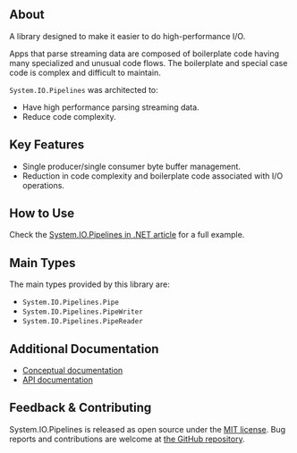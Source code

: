 ## About

<!-- A description of the package and where one can find more documentation -->

A library designed to make it easier to do high-performance I/O.

Apps that parse streaming data are composed of boilerplate code having many specialized and unusual code flows.
The boilerplate and special case code is complex and difficult to maintain.

`System.IO.Pipelines` was architected to:

* Have high performance parsing streaming data.
* Reduce code complexity.

## Key Features

<!-- The key features of this package -->

* Single producer/single consumer byte buffer management.
* Reduction in code complexity and boilerplate code associated with I/O operations.

## How to Use

<!-- A compelling example on how to use this package with code, as well as any specific guidelines for when to use the package -->

Check the [System.IO.Pipelines in .NET article](https://learn.microsoft.com/dotnet/standard/io/pipelines) for a full example.

## Main Types

<!-- The main types provided in this library -->

The main types provided by this library are:

* `System.IO.Pipelines.Pipe`
* `System.IO.Pipelines.PipeWriter`
* `System.IO.Pipelines.PipeReader`

## Additional Documentation

<!-- Links to further documentation. Remove conceptual documentation if not available for the library. -->

* [Conceptual documentation](https://learn.microsoft.com/dotnet/standard/io/pipelines)
* [API documentation](https://learn.microsoft.com/dotnet/api/system.io.pipelines)

## Feedback & Contributing

<!-- How to provide feedback on this package and contribute to it -->

System.IO.Pipelines is released as open source under the [MIT license](https://licenses.nuget.org/MIT). Bug reports and contributions are welcome at [the GitHub repository](https://github.com/dotnet/runtime).
